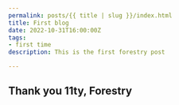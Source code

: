```yaml
---
permalink: posts/{{ title | slug }}/index.html
title: First blog
date: 2022-10-31T16:00:00Z
tags:
- first time
description: This is the first forestry post

---
```

## Thank you 11ty, Forestry